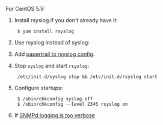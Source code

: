 For CentOS 5.5:

1. Install rsyslog if you don't already have it:

        $ yum install rsyslog

2. Use rsyslog instead of syslog:
3. Add [papertrail to rsyslog config](https://papertrailapp.com/systems/setup#0).
4. Stop `syslog` and start `rsyslog`:

        /etc/init.d/syslog stop && /etc/init.d/rsyslog start

5. Configure startups:

        $ /sbin/chkconfig syslog off
        $ /sbin/chkconfig --level 2345 rsyslog on

6. If [SNMPd logging is too verbose](http://serverfault.com/questions/310640/reduce-snmpd-logging-verbosity)
